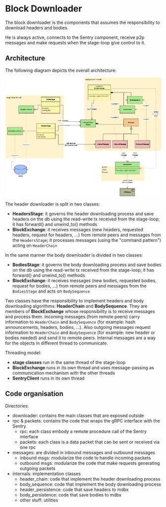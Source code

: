 # Block Downloader

The block downloader is the components that assumes the responsibility to download headers and bodies. 

He is always active, connects to the Sentry component, receive p2p messages and make requests when the stage-loop
give control to it.

## Architecture

The following diagram depicts the overall architecture:

![architecture](../../../docs/imgs/downloader_structure.png)

The header downloader is split in two classes:

- **HeadersStage**: it governs the header downloading process and save headers on the db using the read-write tx
  received from the stage-loop; it has forward() and unwind_to() methods
- **BlockExchange**: it receives messages (new headers, requested headers, request for headers, ...) from remote peers
  and messages from the `HeadersStage`; it processes messages (using the "command pattern") acting on `HeaderChain`

In the same manner the body downloader is divided in two classes:

- **BodiesStage**: it governs the body downloading process and save bodies on the db using the read-write tx received
  from the stage-loop; it has forward() and unwind_to() methods
- **BlockExchange**: it receives messages (new bodies, requested bodies, request for bodies, ...) from remote peers
  and messages from the `BodiesStage` and acts on `BodySequence`

Two classes have the responsibility to implement headers and body downloading algorithms: **HeaderChain** and
**BodySequence**. They are members of **BlockExchange** whose responsibility is to receive messages and process them.
Incoming messages (from remote peers) carry information to `HeaderChain` and `BodySequence` (for example: hash
announcements, headers, bodies, ...). Also outgoing messages request information to `HeaderChain` and `BodySequence` 
(for example: new header or bodies needed) and send it to remote peers. Internal messages are a way for the objects in
different thread to communicate.

Threading model:

- **stage classes** run in the same thread of the stage-loop
- **BlockExchange** runs in its own thread and uses message-passing as communication mechanism with the other threads
- **SentryClient** runs in its own thread

## Code organisation

Directories:

- downloader: contains the main classes that are exposed outside
- rpc & packets: contains the code that wraps the gRPC interface with the Sentry
  - rpc: each class embody a remote procedure call of the Sentry interface
  - packets: each class is a data packet that can be sent or received via one rpc
- messages: are divided in inbound messages and outbound messages
  - inbound msgs: modularize the code to handle incoming packets
  - outbound msgs: modularize the code that make requests generating outgoing packets
- internals: implementation classes
  - header_chain: code that implement the header downloading process 
  - body_sequence: code that implement the body downloading process
  - header_persistence: code that save headers to mdbx
  - body_persistence: code that save bodies to mdbx
  - other stuff: utilities
    


